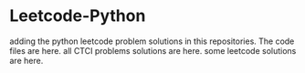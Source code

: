 # Leetcode-Python
adding the python leetcode problem solutions in this repositories. 
The code files are here.
all CTCI problems solutions are here.
some leetcode solutions are here.










































































































































































































































































































